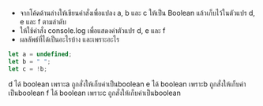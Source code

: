 - จากโค้ดด้านล่างให้เขียนคำสั่งเพื่อแปลง a, b และ c ให้เป็น Boolean แล้วเก็บไว้ในตัวแปร d, e และ f ตามลำดับ
- ให้ใช้คำสั่ง console.log เพื่อแสดงค่าตัวแปร d, e และ f
- ผลลัพธ์ที่ได้เป็นอะไรบ้าง และเพราะอะไร

```js
let a = undefined;
let b = " ";
let c = !b;
```

d ได้ boolean เพราะa ถูกสั่งให้เก็บค่าเป็นboolean
e ได้ boolean เพราะb ถูกสั่งให้เก็บค่าเป็นboolean
f ได้ boolean เพราะc ถูกสั่งให้เก็บค่าเป็นboolean
